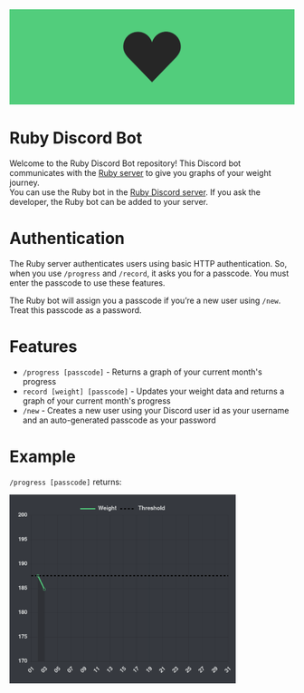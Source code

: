 <img src="./.github/ruby-banner.png">

# Ruby Discord Bot
Welcome to the Ruby Discord Bot repository! This Discord bot communicates with the [Ruby server](https://github.com/SelfDotUser/Ruby-Server) 
to give you graphs of your weight journey.
<br>
You can use the Ruby bot in the [Ruby Discord server](https://discord.gg/XwAD5nSnum). If you ask the developer, the Ruby bot can be added to your server.

# Authentication
The Ruby server authenticates users using basic HTTP authentication. So, when you use `/progress` and `/record`, it asks you for a passcode. 
You must enter the passcode to use these features.

The Ruby bot will assign you a passcode if you’re a new user using `/new`. Treat this passcode as a password.


# Features
- `/progress [passcode]` - Returns a graph of your current month's progress
- `record [weight] [passcode]` - Updates your weight data and returns a graph of your current month's progress
- `/new` - Creates a new user using your Discord user id as your username and an auto-generated passcode as your password

# Example

`/progress [passcode]` returns:<br>

<img src="./.github/graph-example.png" width=400 height=333>